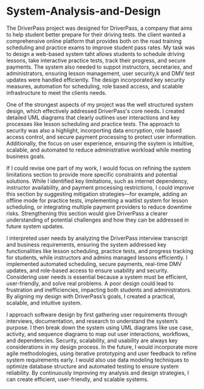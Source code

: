 # System-Analysis-and-Design

The DriverPass project was designed for DriverPass, a company that aims to help student better prepare for their driving tests. 
the client wanted a comprehensive online platform that provides both on the road training scheduling and practice exams to improve student pass rates. 
My task was to design a web-based system taht allows students to schedule driving lessons, take interactive practice tests, track their progress, and secure payments. 
The system also needed to suppot instructors, secretaries, and administrators, ensuring lesson management, user security,k and DMV test updates were handled efficiently.
The design incorporated key security measures, automation for scheduling, role based access, and scalable infrastructure to meet the clients needs. 

One of the strongest aspects of my project was the well structured system design, which effectively addressed DriverPass's core needs. 
I created detailed UML diagrams that clearly outlines user interactions and key processes like lesson scheduling and practice tests. 
The approach to security was also a highlight, incorporting data encryption, role based access control, and secure payment processing to protect user information. 
Additionally, the focus on user experience, ensuring the ssytem is intuitive, scalable, and automated to reduce administrative workload while meeting business goals. 

If I could revise one part of my work, I would focus on refining the system limitations section to provide more specific constraints and potential solutions. 
While I identified key limitations, such as internet dependency, instructor availability, and payment processing restrictions, I could improve this section by suggesting mitigation strategies—for example, adding an offline mode for practice tests, implementing a waitlist system for lesson scheduling, or integrating multiple payment providers to reduce downtime risks. 
Strengthening this section would give DriverPass a clearer understanding of potential challenges and how they can be addressed in future system updates.

I interpreted user needs by analyzing the DriverPass interview transcript and business requirements, ensuring the system addressed key functionalities like lesson scheduling, practice tests, and progress tracking for students, while instructors and admins managed lessons efficiently. 
I implemented automated scheduling, secure payments, real-time DMV updates, and role-based access to ensure usability and security.
Considering user needs is essential because a system must be efficient, user-friendly, and solve real problems. 
A poor design could lead to frustration and inefficiencies, impacting both students and administrators. By aligning my design with DriverPass’s goals, I created a practical, scalable, and intuitive system.

I approach software design by first gathering user requirements through interviews, documentation, and research to understand the system’s purpose. 
I then break down the system using UML diagrams like use case, activity, and sequence diagrams to map out user interactions, workflows, and dependencies. 
Security, scalability, and usability are always key considerations in my design process.
In the future, I would incorporate more agile methodologies, using iterative prototyping and user feedback to refine system requirements early. 
I would also use data modeling techniques to optimize database structure and automated testing to ensure system reliability. 
By continuously improving my analysis and design strategies, I can create efficient, user-friendly, and scalable systems. 
